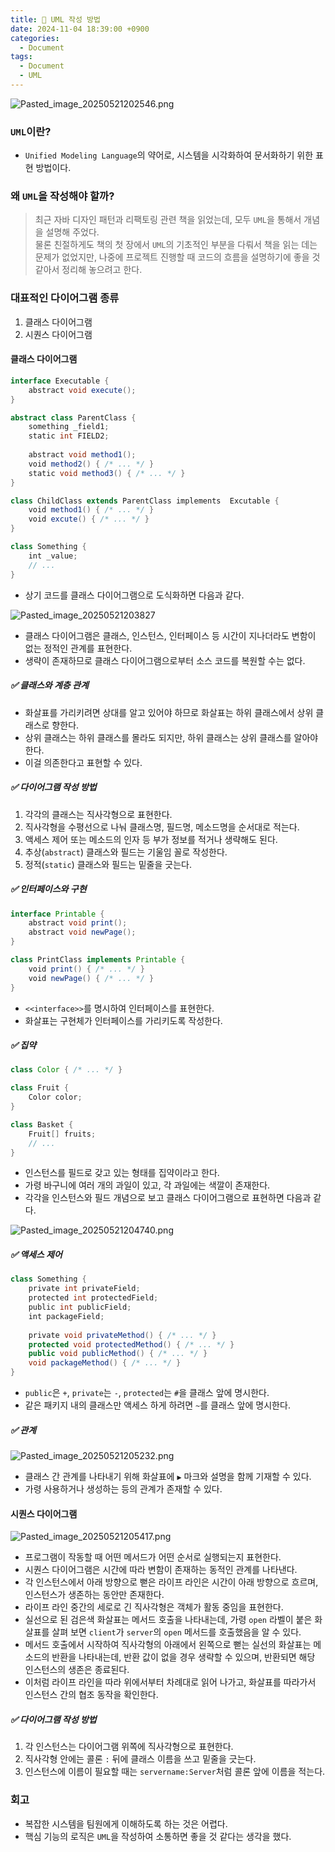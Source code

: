 ```yaml
---
title: 🎨 UML 작성 방법
date: 2024-11-04 18:39:00 +0900
categories:
  - Document
tags:
  - Document
  - UML
---
```


![Pasted_image_20250521202546.png](/assets/image/Pasted_image_20250521202546.png)

### `UML`이란?
- `Unified Modeling Language`의 약어로, 시스템을 시각화하여 문서화하기 위한 표현 방법이다.


### 왜 `UML`을 작성해야 할까?
> 최근 자바 디자인 패턴과 리팩토링 관련 책을 읽었는데, 모두 `UML`을 통해서 개념을 설명해 주었다.  
> 물론 친절하게도 책의 첫 장에서 `UML`의 기초적인 부분을 다뤄서 책을 읽는 데는 문제가 없었지만, 나중에 프로젝트 진행할 때 코드의 흐름을 설명하기에 좋을 것 같아서 정리해 놓으려고 한다.


### 대표적인 다이어그램 종류
1. 클래스 다이어그램
2. 시퀀스 다이어그램


#### 클래스 다이어그램
```java
interface Executable {
    abstract void execute();
}

abstract class ParentClass {
    something _field1;
    static int FIELD2;
    
    abstract void method1();
    void method2() { /* ... */ }
    static void method3() { /* ... */ }
}

class ChildClass extends ParentClass implements  Excutable {
    void method1() { /* ... */ }
    void excute() { /* ... */ }
}

class Something {
    int _value;
    // ...
}
```
- 상기 코드를 클래스 다이어그램으로 도식화하면 다음과 같다.


![Pasted_image_20250521203827](/assets/image/Pasted_image_20250521203827.png)
- 클래스 다이어그램은 클래스, 인스턴스, 인터페이스 등 시간이 지나더라도 변함이 없는 정적인 관계를  표현한다.
- 생략이 존재하므로 클래스 다이어그램으로부터 소스 코드를 복원할 수는 없다.  


##### ✅ 클래스와 계층 관계
- 화살표를 가리키려면 상대를 알고 있어야 하므로 화살표는 하위 클래스에서 상위 클래스로 향한다.
- 상위 클래스는 하위 클래스를 몰라도 되지만, 하위 클래스는 상위 클래스를 알아야 한다.
- 이걸 의존한다고 표현할 수 있다.


##### ✅ 다이어그램 작성 방법
1. 각각의 클래스는 직사각형으로 표현한다.
2. 직사각형을 수평선으로 나눠 클래스명, 필드명, 메소드명을 순서대로 적는다.
3. 액세스 제어 또는 메소드의 인자 등 부가 정보를 적거나 생략해도 된다.
4. 추상(`abstract`) 클래스와 필드는 기울임 꼴로 작성한다.
5. 정적(`static`) 클래스와 필드는 밑줄을 긋는다.


##### ✅ 인터페이스와 구현
```java
interface Printable {
    abstract void print();
    abstract void newPage();
}

class PrintClass implements Printable {
    void print() { /* ... */ }
    void newPage() { /* ... */ }
}
```
- `<<interface>>`를 명시하여 인터페이스를 표현한다.
- 화살표는 구현체가 인터페이스를 가리키도록 작성한다.


##### ✅ 집약
```java
class Color { /* ... */ }

class Fruit {
    Color color;
}

class Basket {
    Fruit[] fruits;
    // ... 
}
```
- 인스턴스를 필드로 갖고 있는 형태를 집약이라고 한다.
- 가령 바구니에 여러 개의 과일이 있고, 각 과일에는 색깔이 존재한다.
- 각각을 인스턴스와 필드 개념으로 보고 클래스 다이어그램으로 표현하면 다음과 같다.

![Pasted_image_20250521204740.png](/assets/image/Pasted_image_20250521204740.png)


##### ✅ 액세스 제어
```java
class Something {
    private int privateField;
    protected int protectedField;
    public int publicField;
    int packageField;
    
    private void privateMethod() { /* ... */ }
    protected void protectedMethod() { /* ... */ }
    public void publicMethod() { /* ... */ }
    void packageMethod() { /* ... */ }
}
```
- `public`은 `+`, `private`는 `-`, `protected`는 `#`을 클래스 앞에 명시한다.
- 같은 패키지 내의 클래스만 액세스 하게 하려면 `~`를 클래스 앞에 명시한다.


##### ✅ 관계
![Pasted_image_20250521205232.png](/assets/image/Pasted_image_20250521205232.png)
- 클래스 간 관계를 나타내기 위해 화살표에 `▶` 마크와 설명을 함께 기재할 수 있다.
- 가령 사용하거나 생성하는 등의 관계가 존재할 수 있다.


#### 시퀀스 다이어그램
![Pasted_image_20250521205417.png](/assets/image/Pasted_image_20250521205417.png)
- 프로그램이 작동할 때 어떤 메서드가 어떤 순서로 실행되는지 표현한다.
- 시퀀스 다이어그램은 시간에 따라 변함이 존재하는 동적인 관계를 나타낸다.
- 각 인스턴스에서 아래 방향으로 뻗은 라이프 라인은 시간이 아래 방향으로 흐르며, 인스턴스가 생존하는 동안만 존재한다.
- 라이프 라인 중간의 세로로 긴 직사각형은 객체가 활동 중임을 표현한다.
- 실선으로 된 검은색 화살표는 메서드 호출을 나타내는데, 가령 `open` 라벨이 붙은 화살표를 살펴 보면 `client`가 `server`의 `open` 메서드를 호출했음을 알 수 있다.
- 메서드 호출에서 시작하여 직사각형의 아래에서 왼쪽으로 뻗는 실선의 화살표는 메소드의 반환을 나타내는데, 반환 값이 없을 경우 생략할 수 있으며, 반환되면 해당 인스턴스의 생존은 종료된다.
- 이처럼 라이프 라인을 따라 위에서부터 차례대로 읽어 나가고, 화살표를 따라가서 인스턴스 간의 협조 동작을 확인한다.


##### ✅ 다이어그램 작성 방법
1. 각 인스턴스는 다이어그램 위쪽에 직사각형으로 표현한다.
2. 직사각형 안에는 콜론 `:` 뒤에 클래스 이름을 쓰고 밑줄을 긋는다.
3. 인스턴스에 이름이 필요할 때는 `servername:Server`처럼 콜론 앞에 이름을 적는다.


### 회고
- 복잡한 시스템을 팀원에게 이해하도록 하는 것은 어렵다.
- 핵심 기능의 로직은 `UML`을 작성하여 소통하면 좋을 것 같다는 생각을 했다.